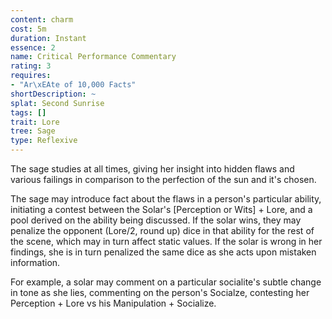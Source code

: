 ```yaml
---
content: charm
cost: 5m
duration: Instant
essence: 2
name: Critical Performance Commentary
rating: 3
requires:
- "Ar\xEAte of 10,000 Facts"
shortDescription: ~
splat: Second Sunrise
tags: []
trait: Lore
tree: Sage
type: Reflexive
---
```


The sage studies at all times, giving her insight into hidden flaws and various failings in comparison to the perfection of the sun and it's chosen.

The sage may introduce fact about the flaws in a person's particular ability, initiating a contest between the Solar's [Perception or Wits] + Lore, and a pool derived on the ability being discussed. If the solar wins, they may penalize the opponent (Lore/2, round up) dice in that ability for the rest of the scene, which may in turn affect static values. If the solar is wrong in her findings, she is in turn penalized the same dice as she acts upon mistaken information.

For example, a solar may comment on a particular socialite's subtle change in tone as she lies, commenting on the person's Socialze, contesting her Perception + Lore vs his Manipulation + Socialize.

